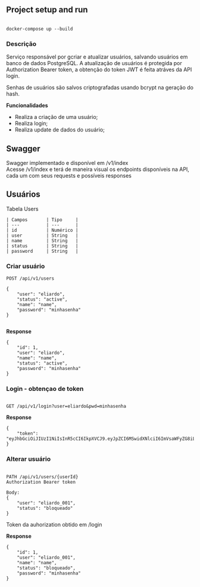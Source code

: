 
## Project setup and run

```

docker-compose up --build

```



### Descrição
Serviço responsável por gcriar e atualizar usuários, salvando usuários em banco de dados PostgreSQL. A atualização de usuários é protegida por Authorization Bearer token, a obtenção do token JWT é feita atráves da API login.

Senhas de usuários são salvos criptografadas usando bcrypt na geração do hash.

**Funcionalidades**
* Realiza a criação de uma usuário;<br />
* Realiza login;<br />
* Realiza update de dados do usuário;<br />


## Swagger
Swagger implementado e disponível em /v1/index<br />
Acesse /v1/index e terá de maneira visual os endpoints disponíveis na API, cada um com seus requests e possíveis responses

## Usuários

Tabela Users

    | Campos       | Tipo     | 
    | ---          | ---      | 
    | id           | Numérico | 
    | user         | String   | 
    | name         | String   | 
    | status       | String   | 
    | password     | String   | 



### Criar usuário
```
POST /api/v1/users

{
    "user": "eliardo",
    "status": "active",
    "name": "name",
    "password": "minhasenha"
}


```

**Response**
```
{
    "id": 1,
    "user": "eliardo",
    "name": "name",
    "status": "active",
    "password": "minhasenha"
}
```

### Login - obtençao de token
```

GET /api/v1/login?user=eliardo&pwd=minhasenha

```


**Response**
```
{
    "token": "eyJhbGciOiJIUzI1NiIsInR5cCI6IkpXVCJ9.eyJpZCI6MSwidXNlciI6ImVsaWFyZG8iLCJuYW1lIjoibmFtZSIsImlhdCI6MTYxMTExMjU1NSwiZXhwIjoxNjExMTE2MTU1fQ.La8eRMx2NmCH3yaxHxqXjxzoyOwZQ5jMRlldwYgvZag"
}
```

### Alterar usuário
```

PATH /api/v1/users/{userId}
Authorization Bearer token

Body:
{
    "user": "eliardo_001",
    "status": "bloqueado"
}

```
Token da auhorization obtido em /login

**Response**
```
{
    "id": 1,
    "user": "eliardo_001",
    "name": "name",
    "status": "bloqueado",
    "password": "minhasenha"
}
```

